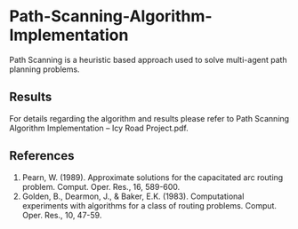 # Path-Scanning-Algorithm-Implementation
Path Scanning is a heuristic based approach used to solve multi-agent path planning problems.

## Results
For details regarding the algorithm and results please refer to Path Scanning Algorithm Implementation – Icy Road Project.pdf.

## References
1. Pearn, W. (1989). Approximate solutions for the capacitated arc routing problem. Comput. Oper. Res., 16, 589-600.
2. Golden, B., Dearmon, J., & Baker, E.K. (1983). Computational experiments with algorithms for a class of routing problems. Comput. Oper. Res., 10, 47-59.
